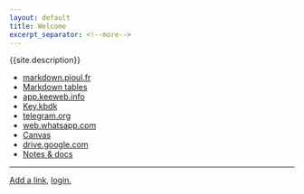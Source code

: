 ```yaml
---
layout: default
title: Welcome
excerpt_separator: <!--more-->
---
```


{{site.description}}

* [markdown.pioul.fr](https://markdown.pioul.fr/)
* [Markdown tables](https://www.tablesgenerator.com/markdown_tables)
* [app.keeweb.info](https://app.keeweb.info/)
* [Key.kbdk][1]
* [telegram.org](https://web.telegram.org/)
* [web.whatsapp.com](https://web.whatsapp.com/)
* [Canvas](http://cursos.tecmilenio.mx/)
* [drive.google.com](https://www.google.com/drive/)
* [Notes & docs](https://alex-esc.github.io/notes/)

---

[Add a link](https://github.com/alex-esc/home/blob/master/index.md), [login.](https://github.com/login)

[1]: https://alex-esc.github.io/home/file/key.kbdx
